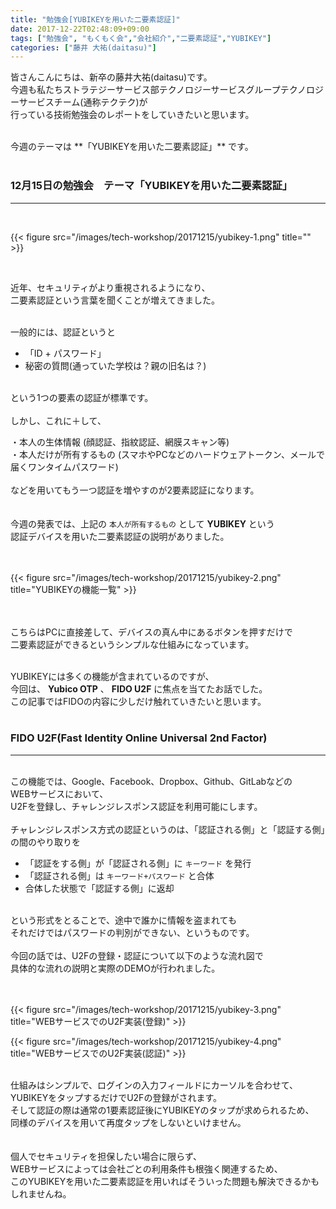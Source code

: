 ```yaml
---
title: "勉強会[YUBIKEYを用いた二要素認証]"
date: 2017-12-22T02:48:09+09:00
tags: ["勉強会", "もくもく会","会社紹介","二要素認証","YUBIKEY"]
categories: ["藤井 大祐(daitasu)"]
---
```


皆さんこんにちは、新卒の藤井大祐(daitasu)です。<br>
今週も私たちストラテジーサービス部テクノロジーサービスグループテクノロジーサービスチーム(通称テクテク)が<br>
行っている技術勉強会のレポートをしていきたいと思います。<br>

<br>
今週のテーマは **「YUBIKEYを用いた二要素認証」** です。<br>
<br>

### 12月15日の勉強会　テーマ「YUBIKEYを用いた二要素認証」
---

<br>

{{< figure src="/images/tech-workshop/20171215/yubikey-1.png" title="" >}}<br>

<br>

近年、セキュリティがより重視されるようになり、<br>
二要素認証という言葉を聞くことが増えてきました。<br>

<br>
一般的には、認証というと<br>

* 「ID + パスワード」<br>
* 秘密の質問(通っていた学校は？親の旧名は？)<br>
<br>
という1つの要素の認証が標準です。<br>
<br>
しかし、これに＋して、<br>

・本人の生体情報 (顔認証、指紋認証、網膜スキャン等)<br>
・本人だけが所有するもの (スマホやPCなどのハードウェアトークン、メールで届くワンタイムパスワード)<br>
<br>
などを用いてもう一つ認証を増やすのが2要素認証になります。<br>
<br>
<br>
今週の発表では、上記の `本人が所有するもの` として **YUBIKEY** という<br>
認証デバイスを用いた二要素認証の説明がありました。<br>
<br>
<br>

{{< figure src="/images/tech-workshop/20171215/yubikey-2.png" title="YUBIKEYの機能一覧" >}}

<br>
<br>
こちらはPCに直接差して、デバイスの真ん中にあるボタンを押すだけで<br>
二要素認証ができるというシンプルな仕組みになっています。<br>
<br>

YUBIKEYには多くの機能が含まれているのですが、<br>
今回は、 **Yubico OTP** 、 **FIDO U2F** に焦点を当てたお話でした。<br>
この記事ではFIDOの内容に少しだけ触れていきたいと思います。<br>
<br>

### FIDO U2F(Fast Identity Online Universal 2nd Factor)
---

<br>
この機能では、Google、Facebook、Dropbox、Github、GitLabなどの<br>
WEBサービスにおいて、<br>
U2Fを登録し、チャレンジレスポンス認証を利用可能にします。<br>
<br>
チャレンジレスポンス方式の認証というのは、「認証される側」と「認証する側」の間のやり取りを<br>

* 「認証をする側」が「認証される側」に `キーワード` を発行<br>
* 「認証される側」は `キーワード+パスワード` と合体<br>
* 合体した状態で「認証する側」に返却<br>

<br>
という形式をとることで、途中で誰かに情報を盗まれても<br>
それだけではパスワードの判別ができない、というものです。<br>
<br>
今回の話では、U2Fの登録・認証について以下のような流れ図で<br>
具体的な流れの説明と実際のDEMOが行われました。<br>
<br>
<br>

{{< figure src="/images/tech-workshop/20171215/yubikey-3.png" title="WEBサービスでのU2F実装(登録)" >}}<br>

{{< figure src="/images/tech-workshop/20171215/yubikey-4.png" title="WEBサービスでのU2F実装(認証)" >}}<br>

<br>
仕組みはシンプルで、ログインの入力フィールドにカーソルを合わせて、<br>
YUBIKEYをタップするだけでU2Fの登録がされます。<br>
そして認証の際は通常の1要素認証後にYUBIKEYのタップが求められるため、<br>
同様のデバイスを用いて再度タップをしないといけません。<br>
<br>
<br>
個人でセキュリティを担保したい場合に限らず、<br>
WEBサービスによっては会社ごとの利用条件も根強く関連するため、<br>
このYUBIKEYを用いた二要素認証を用いればそういった問題も解決できるかもしれませんね。<br>
<br>
<br>